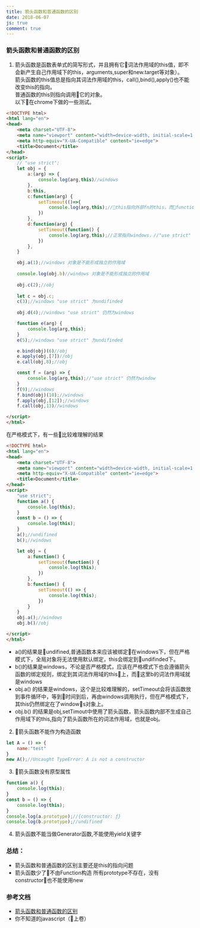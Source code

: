 ```yaml
---
title: 箭头函数和普通函数的区别
date: 2018-06-07
js: true
comment: true
---
```


### 箭头函数和普通函数的区别

1. 箭头函数是函数表单式的简写形式，并且拥有它词法作用域的this值，即不会新产生自己作用域下的this，arguments,super和new.target等对象）。            
箭头函数的this值总是指向其词法作用域的this，call(),bind(),apply()也不能改变this的指向。         
普通函数的this则指向调用它的对象。     
以下在chrome下做的一些测试。

```html
<!DOCTYPE html>
<html lang="en">
<head>
    <meta charset="UTF-8">
    <meta name="viewport" content="width=device-width, initial-scale=1.0">
    <meta http-equiv="X-UA-Compatible" content="ie=edge">
    <title>Document</title>
</head>
<script>
    // "use strict";
    let obj = {
        a:(arg) => {
            console.log(arg,this)//windows
        },
        b:this,
        c:function(arg) {
            setTimeout(()=>{
                console.log(arg,this);//this指向外部fn的this，而function的this则指向调用它的对象,"use strict"时未undifined
            })
        },
        d:function(arg) {
            setTimeout(function() {
                console.log(arg,this);//正常指向windows，//"use strict" 仍然为window
            })
        },
    }

    obj.a(1);//windows 对象是不能形成独立的作用域
    
    console.log(obj.b)//windows 对象是不能形成独立的作用域
    
    obj.c(2);//obj
    
    let c = obj.c;
    c(3);//windows "use strict" 为undifinded
    
    obj.d(4);//windows "use strict" 仍然为windows

    function e(arg) {
        console.log(arg,this);
    }
    e(5);//windows "use strict" 为undifinded

    e.bind(obj)(6)//obj
    e.apply(obj,[7])//obj
    e.call(obj,8);//obj

    const f = (arg) => {
        console.log(arg,this);//"use strict" 仍然为window
    }
    f(9);//windows
    f.bind(obj)(10);//windows
    f.apply(obj,[12]);//windows
    f.call(obj,13)//windows

</script>
</html>
```
在严格模式下，有一些比较难理解的结果
```html
<!DOCTYPE html>
<html lang="en">
<head>
    <meta charset="UTF-8">
    <meta name="viewport" content="width=device-width, initial-scale=1.0">
    <meta http-equiv="X-UA-Compatible" content="ie=edge">
    <title>Document</title>
</head>
<script>
    "use strict";
    function a() {
        console.log(this);
    }
    const b = () => {
        console.log(this);
    }
    a();//undifined
    b();//windows

    let obj = {
        a:function() {
            setTimeout(function() {
                console.log(this);
            })
        },
        b:function() {
            setTimeout(() => {
                console.log(this);
            })
        }
    }
    obj.a();//windows
    obj.b()//obj

</script>
</html>
```
- a()的结果是undifined,普通函数本来应该被绑定在windows下，但在严格模式下，全局对象将无法使用默认绑定，this会绑定到undifinded下。
- b()的结果是windows，不论是否严格模式，应该在严格模式下也会遵循箭头函数的绑定规则，绑定到其词法作用域的this上，而这里b的词法作用域就是windows
- obj.a() 的结果是windows，这个是比较难理解的，setTimeout会将该函数放到事件循环中，等到时间到后，再由windows调用执行，但在严格模式下，其this仍然绑定在了windows对象上。
- obj.b() 的结果是obj,setTimout中使用了箭头函数，箭头函数内部不生成自己作用域下的this,指向了箭头函数所在的词法作用域，也就是obj。


2. 箭头函数不能作为构造函数
```js
let A = () => {
    name:"test"
}
new A();//Uncaught TypeError: A is not a constructor
```

3. 箭头函数没有原型属性
```js
function a() {
    console.log(this);
}
const b = () => {
    console.log(this);
}
console.log(a.prototype);//{constructor: ƒ}
console.log(b.prototype);//undifined
```

4. 箭头函数不能当做Generator函数,不能使用yield关键字



### 总结： 

- 箭头函数和普通函数的区别主要还是this的指向问题
- 箭头函数少了不由Function构造 所有prototype不存在，没有constructor也不能使用new


### 参考文档

- [箭头函数和普通函数的区别](https://www.jianshu.com/p/73cbeb6782a0)          
- 你不知道的javascript（上卷）

